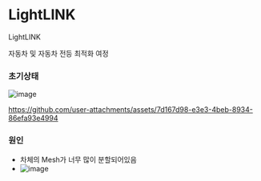 # LightLINK
LightLINK

자동차 및 자동차 전등 최적화 여정

### 초기상태

![image](https://github.com/user-attachments/assets/98210fd5-7d6f-4aa8-94fd-ca5182f0d269)

https://github.com/user-attachments/assets/7d167d98-e3e3-4beb-8934-86efa93e4994


### 원인
- 차체의 Mesh가 너무 많이 분할되어있음
- ![image](https://github.com/user-attachments/assets/e73fdddc-7b98-4372-a6d1-6226e4c0c7bc)
